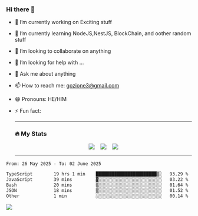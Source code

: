 ### Hi there 👋

<!--
**charlieScript/charlieScript** is a ✨ _special_ ✨ repository because its `README.md` (this file) appears on your GitHub profile.

Here are some ideas to get you started: -->

- 🔭 I’m currently working on Exciting stuff
- 🌱 I’m currently learning NodeJS,NestJS, BlockChain, and oother random stuff
- 👯 I’m looking to collaborate on anything
- 🤔 I’m looking for help with ...
- 💬 Ask me about anything
- 📫 How to reach me: gozione3@gmail.com
- 😄 Pronouns: HE/HIM
- ⚡ Fun fact:


  ---

  ### :fire: My Stats

  <div id="stats" align="center">
  <img src="http://github-readme-streak-stats.herokuapp.com?user=charlieScript&theme=dark&date_format=M%20j%5B%2C%20Y%5D" />&nbsp;&nbsp;&nbsp;
  <img src="https://github-readme-stats.vercel.app/api/top-langs/?username=charlieScript&layout=compact&theme=vision-friendly-dark"/>&nbsp;&nbsp;&nbsp;
  <img src="https://github-readme-stats.vercel.app/api?username=charlieScript&show_icons=true&theme=radical"/>
  </div>

  ---



<!--START_SECTION:waka-->

```txt
From: 26 May 2025 - To: 02 June 2025

TypeScript        19 hrs 1 min    ███████████████████████▒░   93.29 %
JavaScript        39 mins         ▓░░░░░░░░░░░░░░░░░░░░░░░░   03.22 %
Bash              20 mins         ▒░░░░░░░░░░░░░░░░░░░░░░░░   01.64 %
JSON              18 mins         ▒░░░░░░░░░░░░░░░░░░░░░░░░   01.52 %
Other             1 min           ░░░░░░░░░░░░░░░░░░░░░░░░░   00.14 %
```

<!--END_SECTION:waka-->
![](https://komarev.com/ghpvc/?username=charlieScript)
